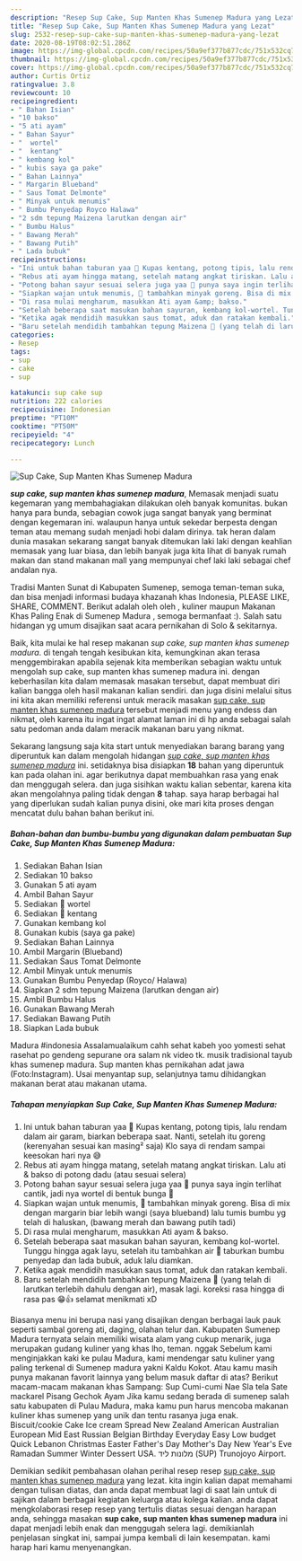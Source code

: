 ```yaml
---
description: "Resep Sup Cake, Sup Manten Khas Sumenep Madura yang Lezat"
title: "Resep Sup Cake, Sup Manten Khas Sumenep Madura yang Lezat"
slug: 2532-resep-sup-cake-sup-manten-khas-sumenep-madura-yang-lezat
date: 2020-08-19T08:02:51.286Z
image: https://img-global.cpcdn.com/recipes/50a9ef377b877cdc/751x532cq70/sup-cake-sup-manten-khas-sumenep-madura-foto-resep-utama.jpg
thumbnail: https://img-global.cpcdn.com/recipes/50a9ef377b877cdc/751x532cq70/sup-cake-sup-manten-khas-sumenep-madura-foto-resep-utama.jpg
cover: https://img-global.cpcdn.com/recipes/50a9ef377b877cdc/751x532cq70/sup-cake-sup-manten-khas-sumenep-madura-foto-resep-utama.jpg
author: Curtis Ortiz
ratingvalue: 3.8
reviewcount: 10
recipeingredient:
- " Bahan Isian"
- "10 bakso"
- "5 ati ayam"
- " Bahan Sayur"
- "  wortel"
- "  kentang"
- " kembang kol"
- " kubis saya ga pake"
- " Bahan Lainnya"
- " Margarin Blueband"
- " Saus Tomat Delmonte"
- " Minyak untuk menumis"
- " Bumbu Penyedap Royco Halawa"
- "2 sdm tepung Maizena larutkan dengan air"
- " Bumbu Halus"
- " Bawang Merah"
- " Bawang Putih"
- " Lada bubuk"
recipeinstructions:
- "Ini untuk bahan taburan yaa 🥔 Kupas kentang, potong tipis, lalu rendam dalam air garam, biarkan beberapa saat. Nanti, setelah itu goreng (kerenyahan sesuai kan masing² saja) Klo saya di rendam sampai keesokan hari nya 😅"
- "Rebus ati ayam hingga matang, setelah matang angkat tiriskan. Lalu ati &amp; bakso di potong dadu (atau sesuai selera)"
- "Potong bahan sayur sesuai selera juga yaa 🤗 punya saya ingin terlihat cantik, jadi nya wortel di bentuk bunga 🌸"
- "Siapkan wajan untuk menumis, 🍳 tambahkan minyak goreng. Bisa di mix dengan margarin biar lebih wangi (saya blueband) lalu tumis bumbu yg telah di haluskan, (bawang merah dan bawang putih tadi)"
- "Di rasa mulai mengharum, masukkan Ati ayam &amp; bakso."
- "Setelah beberapa saat masukan bahan sayuran, kembang kol-wortel. Tunggu hingga agak layu, setelah itu tambahkan air 🍶 taburkan bumbu penyedap dan lada bubuk, aduk lalu diamkan."
- "Ketika agak mendidih masukkan saus tomat, aduk dan ratakan kembali."
- "Baru setelah mendidih tambahkan tepung Maizena 🌽 (yang telah di larutkan terlebih dahulu dengan air), masak lagi. koreksi rasa hingga di rasa pas 😁👍 selamat menikmati xD"
categories:
- Resep
tags:
- sup
- cake
- sup

katakunci: sup cake sup 
nutrition: 222 calories
recipecuisine: Indonesian
preptime: "PT10M"
cooktime: "PT50M"
recipeyield: "4"
recipecategory: Lunch

---
```



![Sup Cake, Sup Manten Khas Sumenep Madura](https://img-global.cpcdn.com/recipes/50a9ef377b877cdc/751x532cq70/sup-cake-sup-manten-khas-sumenep-madura-foto-resep-utama.jpg)

<b><i>sup cake, sup manten khas sumenep madura</i></b>, Memasak menjadi suatu kegemaran yang membahagiakan dilakukan oleh banyak komunitas. bukan hanya para bunda, sebagian cowok juga sangat banyak yang berminat dengan kegemaran ini. walaupun hanya untuk sekedar berpesta dengan teman atau memang sudah menjadi hobi dalam dirinya. tak heran dalam dunia masakan sekarang sangat banyak ditemukan laki laki dengan keahlian memasak yang luar biasa, dan lebih banyak juga kita lihat di banyak rumah makan dan stand makanan mall yang mempunyai chef laki laki sebagai chef andalan nya.

Tradisi Manten Sunat di Kabupaten Sumenep, semoga teman-teman suka, dan bisa menjadi informasi budaya khazanah khas Indonesia, PLEASE LIKE, SHARE, COMMENT. Berikut adalah oleh oleh , kuliner maupun Makanan Khas Paling Enak di Sumenep Madura , semoga bermanfaat :). Salah satu hidangan yg umum disajikan saat acara pernikahan di Solo &amp; sekitarnya.

Baik, kita mulai ke hal resep makanan <i>sup cake, sup manten khas sumenep madura</i>. di tengah tengah kesibukan kita, kemungkinan akan terasa menggembirakan apabila sejenak kita memberikan sebagian waktu untuk mengolah sup cake, sup manten khas sumenep madura ini. dengan keberhasilan kita dalam memasak masakan tersebut, dapat membuat diri kalian bangga oleh hasil makanan kalian sendiri. dan juga disini melalui situs ini kita akan memiliki referensi untuk meracik masakan <u>sup cake, sup manten khas sumenep madura</u> tersebut menjadi menu yang endess dan nikmat, oleh karena itu ingat ingat alamat laman ini di hp anda sebagai salah satu pedoman anda dalam meracik makanan baru yang nikmat.


Sekarang langsung saja kita start untuk menyediakan barang barang yang diperuntuk kan dalam mengolah hidangan <u><i>sup cake, sup manten khas sumenep madura</i></u> ini. setidaknya bisa disiapkan <b>18</b> bahan yang diperuntuk kan pada olahan ini. agar berikutnya dapat membuahkan rasa yang enak dan menggugah selera. dan juga sisihkan waktu kalian sebentar, karena kita akan mengolahnya paling tidak dengan <b>8</b> tahap. saya harap berbagai hal yang diperlukan sudah kalian punya disini, oke mari kita proses dengan mencatat dulu bahan bahan berikut ini.

<!--inarticleads1-->

##### Bahan-bahan dan bumbu-bumbu yang digunakan dalam pembuatan Sup Cake, Sup Manten Khas Sumenep Madura:

1. Sediakan  Bahan Isian
1. Sediakan 10 bakso
1. Gunakan 5 ati ayam
1. Ambil  Bahan Sayur
1. Sediakan  🥕 wortel
1. Sediakan  🥔 kentang
1. Gunakan  kembang kol
1. Gunakan  kubis (saya ga pake)
1. Sediakan  Bahan Lainnya
1. Ambil  Margarin (Blueband)
1. Sediakan  Saus Tomat Delmonte
1. Ambil  Minyak untuk menumis
1. Gunakan  Bumbu Penyedap (Royco/ Halawa)
1. Siapkan 2 sdm tepung Maizena (larutkan dengan air)
1. Ambil  Bumbu Halus
1. Gunakan  Bawang Merah
1. Sediakan  Bawang Putih
1. Siapkan  Lada bubuk


Madura #indonesia Assalamualaikum cahh sehat kabeh yoo yomesti sehat rasehat po gendeng sepurane ora salam nk video tk. musik tradisional tayub khas sumenep madura. Sup manten khas pernikahan adat jawa (Foto:Instagram). Usai menyantap sup, selanjutnya tamu dihidangkan makanan berat atau makanan utama. 

<!--inarticleads2-->

##### Tahapan menyiapkan Sup Cake, Sup Manten Khas Sumenep Madura:

1. Ini untuk bahan taburan yaa 🥔 Kupas kentang, potong tipis, lalu rendam dalam air garam, biarkan beberapa saat. Nanti, setelah itu goreng (kerenyahan sesuai kan masing² saja) Klo saya di rendam sampai keesokan hari nya 😅
1. Rebus ati ayam hingga matang, setelah matang angkat tiriskan. Lalu ati &amp; bakso di potong dadu (atau sesuai selera)
1. Potong bahan sayur sesuai selera juga yaa 🤗 punya saya ingin terlihat cantik, jadi nya wortel di bentuk bunga 🌸
1. Siapkan wajan untuk menumis, 🍳 tambahkan minyak goreng. Bisa di mix dengan margarin biar lebih wangi (saya blueband) lalu tumis bumbu yg telah di haluskan, (bawang merah dan bawang putih tadi)
1. Di rasa mulai mengharum, masukkan Ati ayam &amp; bakso.
1. Setelah beberapa saat masukan bahan sayuran, kembang kol-wortel. Tunggu hingga agak layu, setelah itu tambahkan air 🍶 taburkan bumbu penyedap dan lada bubuk, aduk lalu diamkan.
1. Ketika agak mendidih masukkan saus tomat, aduk dan ratakan kembali.
1. Baru setelah mendidih tambahkan tepung Maizena 🌽 (yang telah di larutkan terlebih dahulu dengan air), masak lagi. koreksi rasa hingga di rasa pas 😁👍 selamat menikmati xD


Biasanya menu ini berupa nasi yang disajikan dengan berbagai lauk pauk seperti sambal goreng ati, daging, olahan telur dan. Kabupaten Sumenep Madura ternyata selain memiliki wisata alam yang cukup menarik, juga merupakan gudang kuliner yang khas lho, teman. nggak Sebelum kami menginjakkan kaki ke pulau Madura, kami mendengar satu kuliner yang paling terkenal di Sumenep madura yakni Kaldu Kokot. Atau kamu masih punya makanan favorit lainnya yang belum masuk daftar di atas? Berikut macam-macam makanan khas Sampang: Sup Cumi-cumi Nae Sla tela Sate mackarel Pisang Gechok Ayam Jika kamu sedang berada di sumenep salah satu kabupaten di Pulau Madura, maka kamu pun harus mencoba makanan kuliner khas sumenep yang unik dan tentu rasanya juga enak. Biscuit/cookie Cake Ice cream Spread New Zealand American Australian European Mid East Russian Belgian Birthday Everyday Easy Low budget Quick Lebanon Christmas Easter Father&#39;s Day Mother&#39;s Day New Year&#39;s Eve Ramadan Summer Winter Dessert USA. מלונות ליד (SUP) Trunojoyo Airport. 

Demikian sedikit pembahasan olahan perihal resep resep <u>sup cake, sup manten khas sumenep madura</u> yang lezat. kita ingin kalian dapat memahami dengan tulisan diatas, dan anda dapat membuat lagi di saat lain untuk di sajikan dalam berbagai kegiatan keluarga atau kolega kalian. anda dapat mengkolaborasi resep resep yang tertulis diatas sesuai dengan harapan anda, sehingga masakan <b>sup cake, sup manten khas sumenep madura</b> ini dapat menjadi lebih enak dan menggugah selera lagi. demikianlah penjelasan singkat ini, sampai jumpa kembali di lain kesempatan. kami harap hari kamu menyenangkan.
